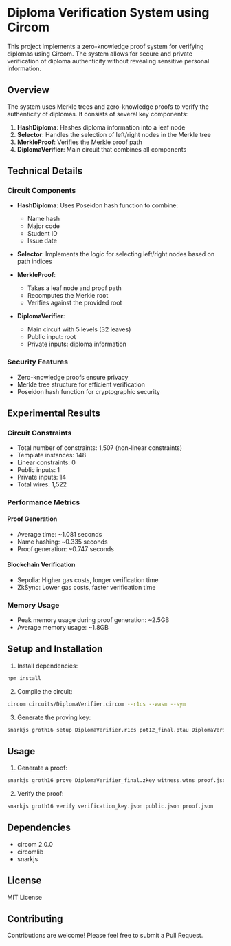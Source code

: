 # Diploma Verification System using Circom

This project implements a zero-knowledge proof system for verifying diplomas using Circom. The system allows for secure and private verification of diploma authenticity without revealing sensitive personal information.

## Overview

The system uses Merkle trees and zero-knowledge proofs to verify the authenticity of diplomas. It consists of several key components:

1. **HashDiploma**: Hashes diploma information into a leaf node
2. **Selector**: Handles the selection of left/right nodes in the Merkle tree
3. **MerkleProof**: Verifies the Merkle proof path
4. **DiplomaVerifier**: Main circuit that combines all components

## Technical Details

### Circuit Components

- **HashDiploma**: Uses Poseidon hash function to combine:
  - Name hash
  - Major code
  - Student ID
  - Issue date

- **Selector**: Implements the logic for selecting left/right nodes based on path indices

- **MerkleProof**: 
  - Takes a leaf node and proof path
  - Recomputes the Merkle root
  - Verifies against the provided root

- **DiplomaVerifier**:
  - Main circuit with 5 levels (32 leaves)
  - Public input: root
  - Private inputs: diploma information

### Security Features

- Zero-knowledge proofs ensure privacy
- Merkle tree structure for efficient verification
- Poseidon hash function for cryptographic security

## Experimental Results

### Circuit Constraints
- Total number of constraints: 1,507 (non-linear constraints)
- Template instances: 148
- Linear constraints: 0
- Public inputs: 1
- Private inputs: 14
- Total wires: 1,522

### Performance Metrics

#### Proof Generation
- Average time: ~1.081 seconds
- Name hashing: ~0.335 seconds
- Proof generation: ~0.747 seconds

#### Blockchain Verification
- Sepolia: Higher gas costs, longer verification time
- ZkSync: Lower gas costs, faster verification time

### Memory Usage
- Peak memory usage during proof generation: ~2.5GB
- Average memory usage: ~1.8GB

## Setup and Installation

1. Install dependencies:
```bash
npm install
```

2. Compile the circuit:
```bash
circom circuits/DiplomaVerifier.circom --r1cs --wasm --sym
```

3. Generate the proving key:
```bash
snarkjs groth16 setup DiplomaVerifier.r1cs pot12_final.ptau DiplomaVerifier_final.zkey
```

## Usage

1. Generate a proof:
```bash
snarkjs groth16 prove DiplomaVerifier_final.zkey witness.wtns proof.json public.json
```

2. Verify the proof:
```bash
snarkjs groth16 verify verification_key.json public.json proof.json
```

## Dependencies

- circom 2.0.0
- circomlib
- snarkjs

## License

MIT License

## Contributing

Contributions are welcome! Please feel free to submit a Pull Request. 